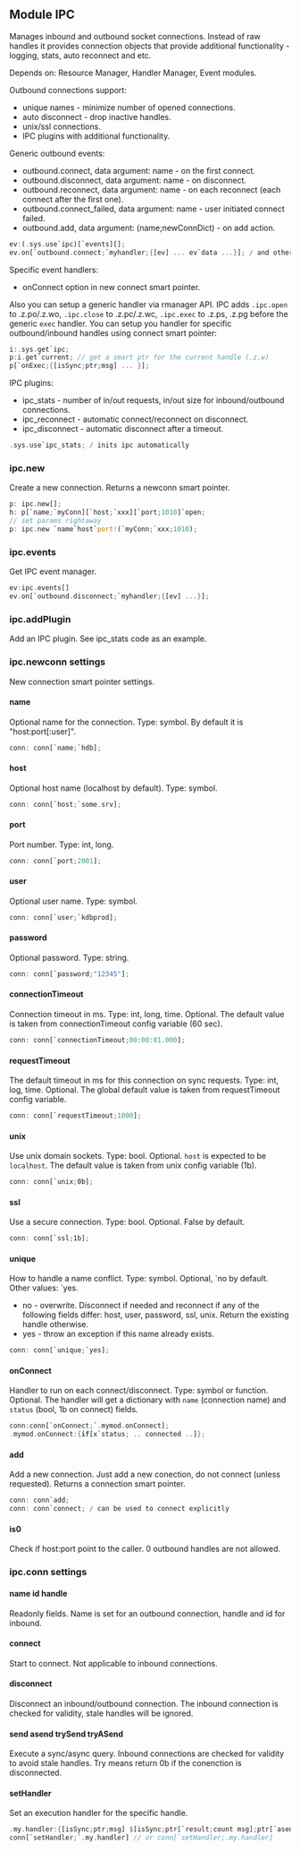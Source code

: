 ## Module IPC

Manages inbound and outbound socket connections. Instead of raw handles it provides connection objects that provide additional functionality - logging, stats, auto reconnect and etc. 

Depends on: Resource Manager, Handler Manager, Event modules.

Outbound connections support:
* unique names - minimize number of opened connections.
* auto disconnect - drop inactive handles.
* unix/ssl connections.
* IPC plugins with additional functionality.

Generic outbound events:
* outbound.connect, data argument: name - on the first connect.
* outbound.disconnect, data argument: name - on disconnect.
* outbound.reconnect, data argument: name - on each reconnect (each connect after the first one).
* outbound.connect_failed, data argument: name - user initiated connect failed.
* outbound.add, data argument: (name;newConnDict) - on add action.
```Rust
ev:(.sys.use`ipc)[`events][];
ev.on[`outbound.connect;`myhandler;{[ev] ... ev`data ...}]; / and other 'event' functions
```

Specific event handlers:
* onConnect option in new connect smart pointer.

Also you can setup a generic handler via rmanager API. IPC adds `.ipc.open` to .z.po/.z.wo, `.ipc.close` to .z.pc/.z.wc, `.ipc.exec` to .z.ps, .z.pg before the generic `exec` handler. You can setup you handler for specific outbound/inbound handles using connect smart pointer:
```Rust
i:.sys.get`ipc;
p:i.get`current; // get a smart ptr for the current handle (.z.w)
p[`onExec;{[isSync;ptr;msg] ... }];
```

IPC plugins:
* ipc_stats - number of in/out requests, in/out size for inbound/outbound connections.
* ipc_reconnect - automatic connect/reconnect on disconnect.
* ipc_disconnect - automatic disconnect after a timeout.
```Rust
.sys.use`ipc_stats; / inits ipc automatically
```

### ipc.new

Create a new connection. Returns a newconn smart pointer.
```Rust
p: ipc.new[];
h: p[`name;`myConn][`host;`xxx][`port;1010]`open;
// set params rightaway
p: ipc.new `name`host`port!(`myConn;`xxx;1010);
```

### ipc.events

Get IPC event manager.
```Rust
ev:ipc.events[]
ev.on[`outbound.disconnect;`myhandler;{[ev] ...}];
```

### ipc.addPlugin

Add an IPC plugin. See ipc_stats code as an example.

### ipc.newconn settings

New connection smart pointer settings.

#### name

Optional name for the connection. Type: symbol. By default it is "host:port\[:user\]".
```Rust
conn: conn[`name;`hdb];
```

#### host

Optional host name (localhost by default). Type: symbol.
```Rust
conn: conn[`host;`some.srv];
```

#### port

Port number. Type: int, long.
```Rust
conn: conn[`port;2001];
```

#### user

Optional user name. Type: symbol.
```Rust
conn: conn[`user;`kdbprod];
```

#### password

Optional password. Type: string.
```Rust
conn: conn[`password;"12345"];
```

#### connectionTimeout

Connection timeout in ms. Type: int, long, time. Optional. The default value is taken from connectionTimeout config variable (60 sec).
```Rust
conn: conn[`connectionTimeout;00:00:01.000];
```

#### requestTimeout

The default timeout in ms for this connection on sync requests. Type: int, log, time. Optional. The global default value is taken from requestTimeout config variable.
```Rust
conn: conn[`requestTimeout;1000];
```

#### unix

Use unix domain sockets. Type: bool. Optional. `host` is expected to be `localhost`. The default value is taken from unix config variable (1b).
```Rust
conn: conn[`unix;0b];
```

#### ssl

Use a secure connection. Type: bool. Optional. False by default.
```Rust
conn: conn[`ssl;1b];
```

#### unique

How to handle a name conflict. Type: symbol. Optional, \`no by default. Other values: \`yes.
* no - overwrite. Disconnect if needed and reconnect if any of the following fields differ: host, user, password, ssl, unix. Return the existing handle otherwise.
* yes - throw an exception if this name already exists.
  
```Rust
conn: conn[`unique;`yes];
```

#### onConnect

Handler to run on each connect/disconnect. Type: symbol or function. Optional. The handler will get a dictionary with `name` (connection name) and `status` (bool, 1b on connect) fields.
```Rust
conn:conn[`onConnect;`.mymod.onConnect];
.mymod.onConnect:{if[x`status; .. connected ..]};
```

#### add

Add a new connection. Just add a new conection, do not connect (unless requested). Returns a connection smart pointer.
```Rust
conn: conn`add;
conn: conn`connect; / can be used to connect explicitly
```

#### is0

Check if host:port point to the caller. 0 outbound handles are not allowed.

### ipc.conn settings

#### name id handle

Readonly fields. Name is set for an outbound connection, handle and id for inbound.

#### connect

Start to connect. Not applicable to inbound connections.

#### disconnect

Disconnect an inbound/outbound connection. The inbound connection is checked for validity, stale handles will be ignored.

#### send asend trySend tryASend

Execute a sync/async query. Inbound connections are checked for validity to avoid stale handles. Try means return 0b if the conenction is disconnected.

#### setHandler

Set an execution handler for the specific handle.
```Rust
.my.handler:{[isSync;ptr;msg] $[isSync;ptr[`result;count msg];ptr[`asend;count msg]]}; 
conn[`setHandler;`.my.handler] // or conn[`setHandler;.my.handler]
```